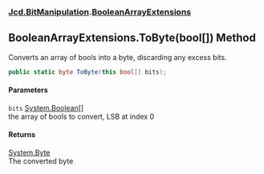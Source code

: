 ### [Jcd.BitManipulation](Jcd_BitManipulation.md 'Jcd.BitManipulation').[BooleanArrayExtensions](Jcd_BitManipulation_BooleanArrayExtensions.md 'Jcd.BitManipulation.BooleanArrayExtensions')
## BooleanArrayExtensions.ToByte(bool[]) Method
Converts an array of bools into a byte, discarding any excess bits.  
```csharp
public static byte ToByte(this bool[] bits);
```
#### Parameters
<a name='Jcd_BitManipulation_BooleanArrayExtensions_ToByte(bool__)_bits'></a>
`bits` [System.Boolean](https://docs.microsoft.com/en-us/dotnet/api/System.Boolean 'System.Boolean')[[]](https://docs.microsoft.com/en-us/dotnet/api/System.Array 'System.Array')  
the array of bools to convert, LSB at index 0
  
#### Returns
[System.Byte](https://docs.microsoft.com/en-us/dotnet/api/System.Byte 'System.Byte')  
The converted byte
